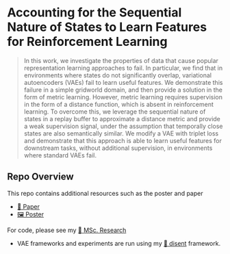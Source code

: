 # Accounting for the Sequential Nature of States to Learn Features for Reinforcement Learning

> In this work, we investigate the properties of data that cause popular representation learning approaches to fail. In particular, we find that in environments where states do not significantly overlap, variational autoencoders (VAEs) fail to learn useful features. We demonstrate this failure in a simple gridworld domain, and then provide a solution in the form of metric learning. However, metric learning requires supervision in the form of a distance function, which is absent in reinforcement learning. To overcome this, we leverage the sequential nature of states in a replay buffer to approximate a distance metric and provide a weak supervision signal, under the assumption that temporally close states are also semantically similar. We modify a VAE with triplet loss and demonstrate that this approach is able to learn useful features for downstream tasks, without additional supervision, in environments where standard VAEs fail.

## Repo Overview

This repo contains additional resources such as the poster and paper
- [📜 Paper](https://github.com/nmichlo/rldm-2022-sequential-states/sequential-states_rldm-2022__paper.pdf)
- [🖼 Poster](https://github.com/nmichlo/rldm-2022-sequential-states/sequential-states_rldm-2022_poster.pdf)

For code, please see my [🧪 MSc. Research](https://github.com/nmichlo/msc-research)
- VAE frameworks and experiments are run using my [🧶 disent](https://github.com/nmichlo/disent) framework.
